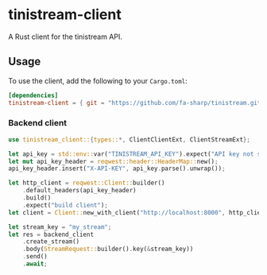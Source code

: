 # tinistream-client

A Rust client for the tinistream API.

## Usage

To use the client, add the following to your `Cargo.toml`:

```toml
[dependencies]
tinistream-client = { git = "https://github.com/fa-sharp/tinistream.git" }
```

### Backend client

```rust
use tinistream_client::{types::*, ClientClientExt, ClientStreamExt};

let api_key = std::env::var("TINISTREAM_API_KEY").expect("API key not set");
let mut api_key_header = reqwest::header::HeaderMap::new();
api_key_header.insert("X-API-KEY", api_key.parse().unwrap());

let http_client = reqwest::Client::builder()
    .default_headers(api_key_header)
    .build()
    .expect("build client");
let client = Client::new_with_client("http://localhost:8000", http_client);

let stream_key = "my_stream";
let res = backend_client
    .create_stream()
    .body(StreamRequest::builder().key(&stream_key))
    .send()
    .await;
```
